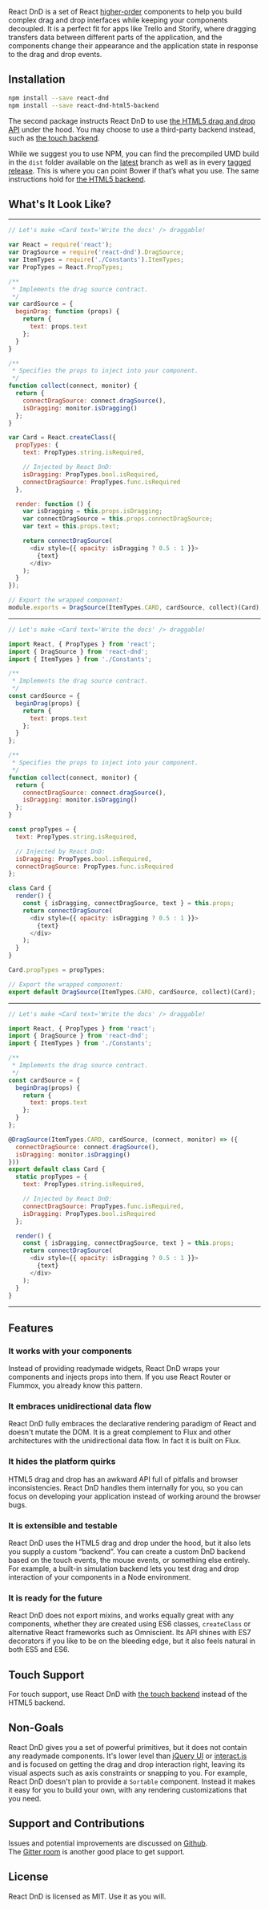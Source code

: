 React DnD is a set of React [higher-order](https://medium.com/@dan_abramov/mixins-are-dead-long-live-higher-order-components-94a0d2f9e750) components to help you build complex drag and drop interfaces while keeping your components decoupled. It is a perfect fit for apps like Trello and Storify, where dragging transfers data between different parts of the application, and the components change their appearance and the application state in response to the drag and drop events.

## Installation

```sh
npm install --save react-dnd
npm install --save react-dnd-html5-backend
```

The second package instructs React DnD to use [the HTML5 drag and drop API](https://developer.mozilla.org/en-US/docs/Web/Guide/HTML/Drag_and_drop) under the hood. You may choose to use a third-party backend instead, such as [the touch backend](https://github.com/yahoo/react-dnd-touch-backend).

While we suggest you to use NPM, you can find the precompiled UMD build in the `dist` folder available on the [latest](https://github.com/gaearon/react-dnd/tree/latest/dist) branch as well as in every [tagged release](https://github.com/gaearon/react-dnd/releases). This is where you can point Bower if that’s what you use. The same instructions hold for [the HTML5 backend](https://github.com/gaearon/react-dnd-html5-backend#installation).

## What's It Look Like?

-------------------
```js
// Let's make <Card text='Write the docs' /> draggable!

var React = require('react');
var DragSource = require('react-dnd').DragSource;
var ItemTypes = require('./Constants').ItemTypes;
var PropTypes = React.PropTypes;

/**
 * Implements the drag source contract.
 */
var cardSource = {
  beginDrag: function (props) {
    return {
      text: props.text
    };
  }
}

/**
 * Specifies the props to inject into your component.
 */
function collect(connect, monitor) {
  return {
    connectDragSource: connect.dragSource(),
    isDragging: monitor.isDragging()
  };
}

var Card = React.createClass({
  propTypes: {
    text: PropTypes.string.isRequired,

    // Injected by React DnD:
    isDragging: PropTypes.bool.isRequired,
    connectDragSource: PropTypes.func.isRequired
  },

  render: function () {
    var isDragging = this.props.isDragging;
    var connectDragSource = this.props.connectDragSource;
    var text = this.props.text;

    return connectDragSource(
      <div style={{ opacity: isDragging ? 0.5 : 1 }}>
        {text}
      </div>
    );
  }
});

// Export the wrapped component:
module.exports = DragSource(ItemTypes.CARD, cardSource, collect)(Card);
```
-------------------
```js
// Let's make <Card text='Write the docs' /> draggable!

import React, { PropTypes } from 'react';
import { DragSource } from 'react-dnd';
import { ItemTypes } from './Constants';

/**
 * Implements the drag source contract.
 */
const cardSource = {
  beginDrag(props) {
    return {
      text: props.text
    };
  }
};

/**
 * Specifies the props to inject into your component.
 */
function collect(connect, monitor) {
  return {
    connectDragSource: connect.dragSource(),
    isDragging: monitor.isDragging()
  };
}

const propTypes = {
  text: PropTypes.string.isRequired,

  // Injected by React DnD:
  isDragging: PropTypes.bool.isRequired,
  connectDragSource: PropTypes.func.isRequired
};

class Card {
  render() {
    const { isDragging, connectDragSource, text } = this.props;
    return connectDragSource(
      <div style={{ opacity: isDragging ? 0.5 : 1 }}>
        {text}
      </div>
    );
  }
}

Card.propTypes = propTypes;

// Export the wrapped component:
export default DragSource(ItemTypes.CARD, cardSource, collect)(Card);
```
-------------------
```js
// Let's make <Card text='Write the docs' /> draggable!

import React, { PropTypes } from 'react';
import { DragSource } from 'react-dnd';
import { ItemTypes } from './Constants';

/**
 * Implements the drag source contract.
 */
const cardSource = {
  beginDrag(props) {
    return {
      text: props.text
    };
  }
};

@DragSource(ItemTypes.CARD, cardSource, (connect, monitor) => ({
  connectDragSource: connect.dragSource(),
  isDragging: monitor.isDragging()
}))
export default class Card {
  static propTypes = {
    text: PropTypes.string.isRequired,

    // Injected by React DnD:
    connectDragSource: PropTypes.func.isRequired,
    isDragging: PropTypes.bool.isRequired
  };

  render() {
    const { isDragging, connectDragSource, text } = this.props;
    return connectDragSource(
      <div style={{ opacity: isDragging ? 0.5 : 1 }}>
        {text}
      </div>
    );
  }
}
```
-------------------

## Features

### It works with your components

Instead of providing readymade widgets, React DnD wraps your components and injects props into them. If you use React Router or Flummox, you already know this pattern.

### It embraces unidirectional data flow

React DnD fully embraces the declarative rendering paradigm of React and doesn't mutate the DOM. It is a great complement to Flux and other architectures with the unidirectional data flow. In fact it is built on Flux.

### It hides the platform quirks

HTML5 drag and drop has an awkward API full of pitfalls and browser inconsistencies. React DnD handles them internally for you, so you can focus on developing your application instead of working around the browser bugs.

### It is extensible and testable

React DnD uses the HTML5 drag and drop under the hood, but it also lets you supply a custom “backend”. You can create a custom DnD backend based on the touch events, the mouse events, or something else entirely. For example, a built-in simulation backend lets you test drag and drop interaction of your components in a Node environment.

### It is ready for the future

React DnD does not export mixins, and works equally great with any components, whether they are created using ES6 classes, `createClass` or alternative React frameworks such as Omniscient. Its API shines with ES7 decorators if you like to be on the bleeding edge, but it also feels natural in both ES5 and ES6.

## Touch Support

For touch support, use React DnD with [the touch backend](https://github.com/yahoo/react-dnd-touch-backend) instead of the HTML5 backend.

## Non-Goals

React DnD gives you a set of powerful primitives, but it does not contain any readymade components. It's lower level than [jQuery UI](https://jqueryui.com/) or [interact.js](http://interactjs.io/) and is focused on getting the drag and drop interaction right, leaving its visual aspects such as axis constraints or snapping to you. For example, React DnD doesn't plan to provide a `Sortable` component. Instead it makes it easy for you to build your own, with any rendering customizations that you need.

## Support and Contributions

Issues and potential improvements are discussed on [Github](https://github.com/gaearon/react-dnd/issues).  
The [Gitter room](https://gitter.im/gaearon/react-dnd) is another good place to get support.

## License

React DnD is licensed as MIT. Use it as you will.
